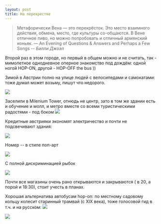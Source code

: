 ```yaml
---
layout: post
title: На перекрестке
---
```


> Метафорически Вена — это перекрёсток. Это место взаимного действия, обмена, место, где культуры со-общаются. В Вене отличное пиво, но можно попробовать и отличный армянский коньяк. — An Evening of Questions & Answers and Perhaps a Few Songs
> -- <cite>Билли Джоэл</cite>

Второй раз в этом городе, но первый в общем можно и не считать, так - мимолетное однодневное оперное знакомство под дождём: одной ногой HOP-ON, другой - HOP-OFF the bus ))

Зимой в Австрии полно на улице людей с велосипедами и самокатами: тоже думал может возьму, пишут что недорого.

![](https://lh3.googleusercontent.com/2ahY8_5w93MPUOyabxZCgQBSPNeCly47IrVoc4zAVusaZMkXjmoONsMW80s69KWdSvFZc4QbE28EsvdC2tzI0Nh__T9sVetro0WvhuABsRGhIJ55c5pUOXKgchw0ylTsMVBCQGJdPBfAdVnqr2j_7T5eG067-a8RCcwIxSM2LCdCGnpu-V8q73E0KhdeIs7ug4k4nbDVtw1FT496x2OIAyMjRmb-074HCA_r_G4H35Jick4YS8Amx7G9TBigEjR7MAcPFTQ0mGPp58Tjhiwp2QWZKGTLH-bsPI6__zG_eH3G7OVx-49eG3fXLeLlp_Yzla2rtxnBK-ihU6EWQtNEX1ncAi8go_QK8LNYdCx95KfC4jOqnr-ZhjYfvt6hJ9byjRmiD81FmOeECr1GuRvlXtSVveLJwf90x9fITrOkI3BulGb_dmZ5CekBmpIq1ol0yA0OdUz8rF0-RGFk2dWAIVxZ_XqsFHmwfGk2T4f6XAhkzzti2CQrBxkTTAMU00lO0fjnuN7oaDIeKs8X9ZpG4KF0ZMox0FSpm7D1fA_gaTvzlkme4QyGo12r5VJTtidsnAP52HIhm9DqCJNPUD-Bwk78gvSjOrbdYodvdk3_=w1000-no-tmp.jpg)

Заселили в Milenium Tower, отнюдь не центр, зато в том же здании есть и обучение и молл, и метро вместе со всеми туристическими радостями - под боком
![](https://lh3.googleusercontent.com/LgwNuQVghQE5YsUnSlnoNtNJeSmlrGWsAN2XVbf_OcFTZFBwHnwwhPLA7N5tRdrasutYntr6pFv4YxvRJgQDQ7PTmRSK8W7NeTsXcIBZI0ZbVAwjcMt6K7hkeHUnyWJRwAiuXEVYm1p6-xGpCNw5GZ461T7d8XpORUaKZEWlwNNKphsuQHYkRsQvg59jTrVXqbHbsJpyw8FzyTK7hFSuqymy2AiHkTHCHi2G6FA0ACMtw26gVzpf3D8X6FvUbnk1uu6ctI7-J5KAp2ISvzkrJ7Gb0uw3ge30SnYiq6vkjC0X4ewyqjKE8zU5DC-cE172IW294faAI8xseaDe-n7zKTAxwGyafLJU7QZNV235uMZfDuLJ--P2SefqQn7bTKMXfeLmV7UVmbVx4tKOM3ZrXS4BXXHACPqNrqz0FxnX4zF2Xw2kjIJITh6irFrc_PLZ8eMpHeHjY0swxQNGWvm7DTyPKeC0yEL1RMBR_ZcPqWervIUsS9PNaUo4hb1mh4Ebv2PmIIcmzoQfRlOi-7uMbpCW6W_tL9utFrSOh1NEn7SfhbDYf_PZ1riQCaAKFSZHB1p_kQ-6zh6tvT20VfJGzXSgB_CDsBtktvFegAcYdO35HHpL4NAnSCB-dDOSJ2uk7dPootiy4VnZOMhY-ghIKq4GzCZ1ZYwXTA=w1000-no-tmp.jpg)

Кредитные австрияки экономят электричество и почти не подсвечивают здания:

![](https://lh3.googleusercontent.com/j6SaZfz8ylcCpUFQy2s23JY-EAjCfsYdf-oUVbDcQsmvJkyHtoIbjyweigt6yY8dQiiUJODw_lQc0m9O2t1129yNS4EtdXuVrInubw4xMWyrSav9HvbtCv4_UQzW3UqTyHA3l6CuDY8410wK8-vFJlOPi3jhhExoXKsGzBAuD-M3TzebOHX9X9F5-1yyUz4VFbgNVymJMFHt99_H9GIkZ46S5AiYdh9rrBzNGViBmylnHHkEZ78F5viutvIEBpo94uYrATWGWtq_spF6sDnDYqBYuAUoxwD55nXmfgaFDamS8XGIq3zABTEIRlM4sxSyxJzK1amShYUt3X_AmqeZkhDUOIiAfY8D0kdlKATST2QKk1vgdFH3Osjk8GOjs4HxKUdLAG6CCvRCEf_zKaFzs00jaSCu6OJm0NbiVBTi7VvNMtA9znIdKVrbv6jOEYDRg95Bu6NMWSTgAbQ_xmEpbJUJsaRjB9EkBVSXSxzen7lYO_0T1WOu0WOt5WlFkQR1y_vAcilVfmF_dc0OsSFUPj9R0Wvqv6WNA0_PDmpB7Fbx6-haUj0kcFUkuMkfdUSRibraKqVWdjUmKkxUgDqzMWHHPvoPcRcDQFwodNVmYOBRZTWEOlVOBfYVjBgbxBlFW-22PP7AS1U3Huj63QcZ2_J7Fu2MoEzI9A=w1000-no-tmp.jpg)

Номер -- в стиле поп-арт

![](https://lh3.googleusercontent.com/swId1oLITstQDhJF84zWd1akaUQ_pZU0OGdc-o9Xa7mHwzjOUGb_cP03-jD4voksc0VpWv1B8zglKYKve7E9ndSf_htMKEAW3NBQiUdo_0VF2j8Jehq-7aqtd75rPIaV7sbYEJmtpld8YwB26I9Nxhpa3tTeQJbzNJq6LboEwXBlLBWuZ1D9UCfc25g0zzYTALA_Re_wy9xn-Zj8_sC4G47LDTn8gposczHvUajAyL1NrhdyFu3HuDqI6Shbk-m_aQ25JpSAakmL3DdwyFm-d1srR0jJ7Don2jEz5iHmpBimay0ey-muMm5TNQHzFPempJwpHQTS19W_fM_ILBImPGHrdSE-tc-zqdW9Dy2vgAyAXIRnaJZ5N2ZINHsPA1KkisOpT0nEiqa2owQzK1nfLEQzWbopoVJx0_0i4rmdfTAQCtSdZ06zDQWMrW3Iziwco-JJzh6APe3f55YvoJjP02IA0pc66ZInrM8m07VTfSV62p_oFZKw3fk8if7RJI1AjLV7V1GP5aB6dgxcKae2JakwgOO4BlT7BeV8Ssn7ikd8zIlKAzVGigco9l0BDNYpVPFWa7Wb3WlubsEUk8K3-FoHYrHAzPAdFdNFjTrtDvN3R7Eox3I1C0EqUicMSj7ltbkZ5huRhTt0aNLNG5mZts1fLeOJ9ZwZ2g=w1000-no-tmp.jpg)

С полной дискриминацией рыбок

![](https://lh3.googleusercontent.com/EWOtTaD6wwTcsCGn6RYV7cnqQfwcCdSWY5OZeMBayFQ8sZLRcQfOFhAYMJ8AviI1-D1U2eZykUOCYDTboV5P33WNoeGrmzeoTMkqJ-FmrQlEHk2HXFTRPEGPzqz40VmHDe0pSqj53qymSKEgyd_Lw8S1bMgUKxxjmoKCx-l9lzuz4NZAl1uxQPkJLxxlXBOU1ZbM7RkZ2q6X33_OgZA_y7Dunif1YLN33sjsTS5COESkNhp1mpVt0X2DOWKcRkJgxkRHFpa2zRC9j4oFTCfYvkku5dXzkOkgA5LWaZcy_5Q_IoQVl9JEcedAZ9NVm1FAVdcjvpATqCc2VJ_pPUxcRw51JlZDMFHHanXgVkIFIbBESkaM3eXYPMZHUGq-PGGo4OaDmQWvlfA4VF-p8Z1kiN0Nk2mTP5H3-w0diA4YpLH635xzIZDfRU_45IovCZyh56Pv_sNbnBGBq99hQjhF2Mnl85UI-cjBhM_vNBMKBue1cl7kjXpIYhxVz-pqVXVvdff3LQDQlzNd_08yY-af_YIFuCzDA8JeAmDeYrDJVuFS1cGkcrj-6caCsSMq07njeeH8KGCuccVsBnP7LcEbfoSHHmmKDp6KBwGCxqP8HLaZwArKBWPNVtXhuU8pUiiGWoxW9uwJ9UsCmaAowa0yd6hnrkouC2NlRw=w1000-no-tmp.jpg)

Почти все магазины очень рано открываются и закрываются ( в 20, а порой и 18:30), стоит учесть в планах.

Хорошая альтернатива автобусам hop-on: по местному садовому кольцу колесит старинный трамвай (с XIX века), тоже голосовой гид в т.ч. и на русском:
![](https://lh3.googleusercontent.com/B6nNMqKZtsGIHaJuxQdJjr1FK26bH15z9YYyWNfSve1m-jkf4aZlKjHy4wPO1ZzEt3Z8FCfJ0TPV4594EmxkAV1Xt-ac6FaJK9LHHMu6UrS62Jvm2fyxXmsc3nWCtRig0VcNERX2OUinQOatr_00X2fnk_H9jKc5JkkPUmTT3A4GHBAoD6kgPxtnIWEKH2VEy8Tf3BGmhBcyHM-vy6UrvaOCY5c9ZfJSvoj2IsPE3BWVflTSyAQD1ll91w1rWlUJtiTHuN0ZFa_yP13oqH1AYlyrtRMoNhB_e1QnpZMUy2QjqByjcS8JH4eE1zWoavspMsziYzcuo_9YTLTY5DT34kFsgRyLoddRQAKeiXNQ03Uq1upev6KdpB_VJFm0EjPjosPDhEsdXmD8Tu56cM41df_JMyAHzbhHMjunhlra2dln26BSyOTtJ01O0J_ZcVqLwKhMYkkEu-plzJuBu6c3qWMH64S4XtpWnr57AeLsCGzocqBVx8ofEM9JuFCpw-Ahv_WN4bvN91j5VBYJSzk14bD0EHL0llZBHTOqaXZBgu2hp4mUhkyZxaGjOL5h4Dx3sTkTCN5uazjSg5PnXFmezfvM55wjxrGQrjvXIOdhyW6Oahpi-yKr0TiCmbOErbpbVxAyNMn8hZUrEyAxzqGBcUPsA2Eolg7WwA=w1000-no-tmp.jpg)

![](https://lh3.googleusercontent.com/rus516RSqo7cLSgqqyIMWfpoGrmv5GVRmWXtiAuI_bkrqgxlL782DILwOyv_lr5Rbd_71ZQdY4d05BexSdJfD44a3tDmsoSd9eTU1Q0VeiwKkgcUiV3tvnBzrWjYoy2IfLRctJsdl7d02B0MTEvNIjhfJoFlB04d176XQbkV9hmx9avoDj0E91XNw039eObr-dblPH3BSCktGbWVtzGba8DceM4QsNVA3iZxulcYKhuQeHwI_xbvqkwJghYA8kRfRSEd07HRuzKvdyoilW1-Ha3UJnVFx9D-55L4VzMmpvdelrybqRuxyDdXdC6sNm_FNoShc2pO-KkSb5_Yohiz__kH7QD4nIcZLD23wbHvlBwcnhrs2S6ohl6kkrL7Xk01bga0yRa8wBhIeH0q4NlHDcbXSB67QQ2wqKaJoIede8yMOREA4L_BcIdABQ-HJL68UyLWRZCKwN05mONtExaKTlUwMpjPbYje4nYhBWZwsL8jx9xrETBjf4XhxvclOGrqz9hf-07pWzWIAYyyaBW59aCclS9rv8U-U9Ln8hXycK4rkRlgmC_UgMpvXKqUz23xo9Eg20aPVVV9bDG3qw4Kl80n_EImxFQSQJzbrchR34lmO0ZoQCjs6mEi9MFkpn0Dwj2XW_hd6WoRPchm6nV1gEsO3xQAXUgE2Q=w1000-no-tmp.jpg)
